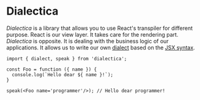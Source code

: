# Dialectica

*Dialectica* is a library that allows you to use React's transpiler for different purpose. React is our view layer. It takes care for the rendering part. *Dialectica* is opposite. It is dealing with the business logic of our applications. It allows us to write our own [dialect](https://en.wikipedia.org/wiki/Dialect) based on the [JSX syntax](https://facebook.github.io/jsx/).

```
import { dialect, speak } from 'dialectica';

const Foo = function ({ name }) {
  console.log(`Hello dear ${ name }!`);
}

speak(<Foo name='programmer'/>); // Hello dear programmer!
```
